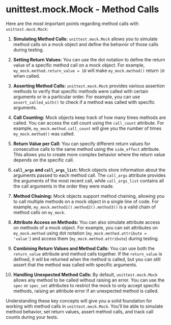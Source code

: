 # unittest.mock.Mock - Method Calls

Here are the most important points regarding method calls with `
unittest.mock.Mock`: 

1. **Simulating Method Calls:** `unittest.mock.Mock` allows you to simulate 
method calls on a mock object and define the behavior of those calls during 
testing. 

2. **Setting Return Values:** You can use the dot notation to define the 
return value of a specific method call on a mock object. For example, `
my_mock.method.return_value = 10` will make `my_mock.method()` return `10` 
when called. 

3. **Asserting Method Calls:** `unittest.mock.Mock` provides various 
assertion methods to verify that specific methods were called with certain 
arguments or in a particular order. For example, you can use `
assert_called_with()` to check if a method was called with specific 
arguments. 

4. **Call Counting:** Mock objects keep track of how many times methods are 
called. You can access the call count using the `call_count` attribute. For 
example, `my_mock.method.call_count` will give you the number of times `
my_mock.method()` was called. 

5. **Return Value per Call:** You can specify different return values for 
consecutive calls to the same method using the `side_effect` attribute. This 
allows you to create more complex behavior where the return value depends on 
the specific call. 

6. **`call_args` and `call_args_list`:** Mock objects store information about 
the arguments passed to each method call. The `call_args` attribute provides 
the arguments of the most recent call, while `call_args_list` contains all 
the call arguments in the order they were made. 

7. **Method Chaining:** Mock objects support method chaining, allowing you to 
call multiple methods on a mock object in a single line of code. For 
example, `my_mock.method1().method2().method3()` is a valid chain of method 
calls on `my_mock`. 

8. **Attribute Access on Methods:** You can also simulate attribute access on 
methods of a mock object. For example, you can set attributes on `
my_mock.method` using dot notation (`my_mock.method.attribute = 'value'`) and 
access them (`my_mock.method.attribute`) during testing. 

9. **Combining Return Values and Method Calls:** You can use both the `
return_value` attribute and method calls together. If the `return_value` is 
defined, it will be returned when the method is called, but you can still 
assert that the method was called with specific arguments. 

10. **Handling Unexpected Method Calls:** By default, `unittest.mock.Mock` 
allows any method to be called without raising an error. You can use the `
spec` or `spec_set` attributes to restrict the mock to only accept specific 
methods, raising an attribute error if an unexpected method is called. 

Understanding these key concepts will give you a solid foundation for working 
with method calls in `unittest.mock.Mock`. You'll be able to simulate method 
behavior, set return values, assert method calls, and track call counts 
during your tests. 


